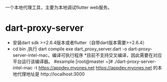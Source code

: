 一个本地代理工具，主要为本地调试flutter web服务。

# dart-proxy-server

* 安装dart sdk >=2.6.4版本或者flutter（自带dart版本需要>=2.6.4）
* cd bin ,执行 dart compile exe dart_proxy_server.dart -o dart-proxy-server-intel-mac，编译可执行程序
  *目前不支持交叉编译，因此需要在对应平台运行该编译器。
 #example
[root@master ~]# ./dart-proxy-server-intel-mac -t https://appdev.myones.net
https://appdev.myones.net 的本地代理地址是 http://localhost:3000
 
